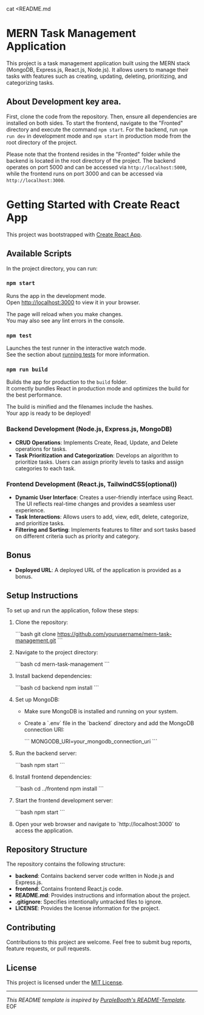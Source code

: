 cat <<EOF >README.md

# MERN Task Management Application

This project is a task management application built using the MERN stack (MongoDB, Express.js, React.js, Node.js). It allows users to manage their tasks with features such as creating, updating, deleting, prioritizing, and categorizing tasks.

## About Development key area.

First, clone the code from the repository. Then, ensure all dependencies are installed on both sides. To start the frontend, navigate to the "Fronted" directory and execute the command `npm start`. For the backend, run `npm run dev` in development mode and `npm start` in production mode from the root directory of the project.

Please note that the frontend resides in the "Fronted" folder while the backend is located in the root directory of the project. The backend operates on port 5000 and can be accessed via `http://localhost:5000`, while the frontend runs on port 3000 and can be accessed via `http://localhost:3000`.

# Getting Started with Create React App

This project was bootstrapped with [Create React App](https://github.com/facebook/create-react-app).

## Available Scripts

In the project directory, you can run:

### `npm start`

Runs the app in the development mode.\
Open [http://localhost:3000](http://localhost:3000) to view it in your browser.

The page will reload when you make changes.\
You may also see any lint errors in the console.

### `npm test`

Launches the test runner in the interactive watch mode.\
See the section about [running tests](https://facebook.github.io/create-react-app/docs/running-tests) for more information.

### `npm run build`

Builds the app for production to the `build` folder.\
It correctly bundles React in production mode and optimizes the build for the best performance.

The build is minified and the filenames include the hashes.\
Your app is ready to be deployed!

### Backend Development (Node.js, Express.js, MongoDB)

- **CRUD Operations**: Implements Create, Read, Update, and Delete operations for tasks.
- **Task Prioritization and Categorization**: Develops an algorithm to prioritize tasks. Users can assign priority levels to tasks and assign categories to each task.

### Frontend Development (React.js, TailwindCSS(optional))

- **Dynamic User Interface**: Creates a user-friendly interface using React. The UI reflects real-time changes and provides a seamless user experience.
- **Task Interactions**: Allows users to add, view, edit, delete, categorize, and prioritize tasks.
- **Filtering and Sorting**: Implements features to filter and sort tasks based on different criteria such as priority and category.

## Bonus

- **Deployed URL**: A deployed URL of the application is provided as a bonus.

## Setup Instructions

To set up and run the application, follow these steps:

1. Clone the repository:

   \`\`\`bash
   git clone https://github.com/yourusername/mern-task-management.git
   \`\`\`

2. Navigate to the project directory:

   \`\`\`bash
   cd mern-task-management
   \`\`\`

3. Install backend dependencies:

   \`\`\`bash
   cd backend
   npm install
   \`\`\`

4. Set up MongoDB:

   - Make sure MongoDB is installed and running on your system.
   - Create a \`.env\` file in the \`backend\` directory and add the MongoDB connection URI:

     \`\`\`
     MONGODB_URI=your_mongodb_connection_uri
     \`\`\`

5. Run the backend server:

   \`\`\`bash
   npm start
   \`\`\`

6. Install frontend dependencies:

   \`\`\`bash
   cd ../frontend
   npm install
   \`\`\`

7. Start the frontend development server:

   \`\`\`bash
   npm start
   \`\`\`

8. Open your web browser and navigate to \`http://localhost:3000\` to access the application.

## Repository Structure

The repository contains the following structure:

- **backend**: Contains backend server code written in Node.js and Express.js.
- **frontend**: Contains frontend React.js code.
- **README.md**: Provides instructions and information about the project.
- **.gitignore**: Specifies intentionally untracked files to ignore.
- **LICENSE**: Provides the license information for the project.

## Contributing

Contributions to this project are welcome. Feel free to submit bug reports, feature requests, or pull requests.

## License

This project is licensed under the [MIT License](LICENSE).

---

_This README template is inspired by [PurpleBooth's README-Template](https://github.com/PurpleBooth/a-good-readme-template)._
EOF
